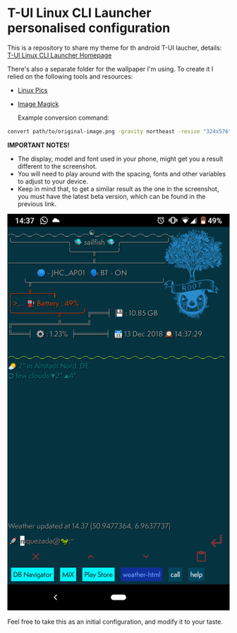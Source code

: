 # T-UI Linux CLI Launcher personalised configuration

This is a repository to share my theme for th android T-UI laucher, details:
[T-UI Linux CLI Launcher Homepage](https://github.com/fAndreuzzi/TUI-ConsoleLauncher)

There's also a separate folder for the wallpaper I'm using. To create it I relied on the following tools and resources:
- [Linux Pics](https://gitlab.com/jstpcs/lnxpcs)
- [Image Magick](https://www.imagemagick.org/script/index.php)

  Example conversion command:

```bash
convert path/to/original-image.png -gravity northeast -resize "324x576" -background "#0D3642" -extent "1080x1920" ~/destination/image.png
```

**IMPORTANT NOTES!**

- The display, model and font used in your phone, might get you a result different to the screenshot.
- You will need to play around with the spacing, fonts and other variables to adjust to your device.
- Keep in mind that, to get a similar result as the one in the screenshot, you must have the latest beta version, which can be found in the previous link.


![alt text][screenshot]

[screenshot]: https://github.com/marcos-quezada/t-ui_config/blob/master/t-ui_marcos_theme.png

Feel free to take this as an initial configuration, and modify it to your taste.
